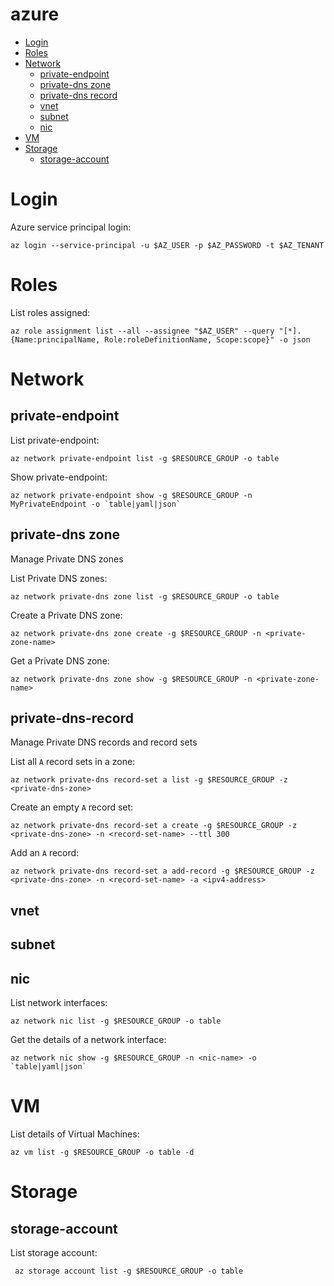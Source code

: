 # azure

<!-- TOC -->

- [Login](#login)
- [Roles](#roles)
- [Network](#Network)
    - [private-endpoint](#private-endpoint)
    - [private-dns zone](#private-dns-zone)
    - [private-dns record](#private-dns-record)
    - [vnet](#vnet)
    - [subnet](#subnet)
    - [nic](#nic)
- [VM](#VM)
- [Storage](#Storage)
    - [storage-account](#storage-account)
    

# Login
Azure service principal login:
```
az login --service-principal -u $AZ_USER -p $AZ_PASSWORD -t $AZ_TENANT
```

# Roles
List roles assigned:
```
az role assignment list --all --assignee "$AZ_USER" --query "[*].{Name:principalName, Role:roleDefinitionName, Scope:scope}" -o json
```

# Network

## private-endpoint
List private-endpoint:
```
az network private-endpoint list -g $RESOURCE_GROUP -o table
```
Show private-endpoint:
```
az network private-endpoint show -g $RESOURCE_GROUP -n MyPrivateEndpoint -o `table|yaml|json`
```

## private-dns zone

Manage Private DNS zones

List Private DNS zones:
```
az network private-dns zone list -g $RESOURCE_GROUP -o table
```
Create a Private DNS zone:
```
az network private-dns zone create -g $RESOURCE_GROUP -n <private-zone-name>
```
Get a Private DNS zone:
```
az network private-dns zone show -g $RESOURCE_GROUP -n <private-zone-name>
```

## private-dns-record

Manage Private DNS records and record sets

List all `A` record sets in a zone:
```
az network private-dns record-set a list -g $RESOURCE_GROUP -z <private-dns-zone>
```
Create an empty `A` record set:
```
az network private-dns record-set a create -g $RESOURCE_GROUP -z <private-dns-zone> -n <record-set-name> --ttl 300
```
Add an `A` record:
```
az network private-dns record-set a add-record -g $RESOURCE_GROUP -z <private-dns-zone> -n <record-set-name> -a <ipv4-address>
```

## vnet

## subnet

## nic
List network interfaces:
```
az network nic list -g $RESOURCE_GROUP -o table
```
Get the details of a network interface:
```
az network nic show -g $RESOURCE_GROUP -n <nic-name> -o `table|yaml|json`
```

# VM
List details of Virtual Machines:
```
az vm list -g $RESOURCE_GROUP -o table -d
```


# Storage

## storage-account
List storage account:
```
 az storage account list -g $RESOURCE_GROUP -o table
```
